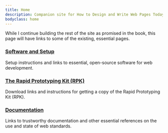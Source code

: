 ```yaml
---
title: Home
description: Companion site for How to Design and Write Web Pages Today, 2nd Edition.
bodyclass: home
---
```


While I continue building the rest of the site as promised in the book, this page will have links to
some of the existing, essential pages.

### [Software and Setup](/setup/)

Setup instructions and links to essential, open-source software for web development.

### [The Rapid Prototyping Kit (RPK)](/rpk/)

Download links and instructions for getting a copy of the Rapid Prototyping Kit (RPK).

### [Documentation](/docs/)

Links to trustworthy documentation and other essential references on the use and state of web
standards.
